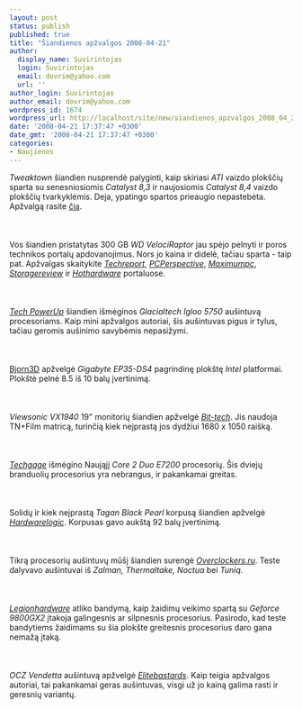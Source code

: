 ```yaml
---
layout: post
status: publish
published: true
title: "Šiandienos apžvalgos 2008-04-21"
author:
  display_name: Suvirintojas
  login: Suvirintojas
  email: dovrim@yahoo.com
  url: ''
author_login: Suvirintojas
author_email: dovrim@yahoo.com
wordpress_id: 1674
wordpress_url: http://localhost/site/new/siandienos_apzvalgos_2008_04_21/
date: '2008-04-21 17:37:47 +0300'
date_gmt: '2008-04-21 17:37:47 +0300'
categories:
- Naujienos
---
```

<p><i>Tweaktown</i> šiandien nusprendė palyginti, kaip skiriasi <i>ATI</i> vaizdo plokščių sparta su senesniosiomis <i>Catalyst 8,3</i> ir naujosiomis <i>Catalyst 8,4</i> vaizdo plokščių tvarkyklėmis. Deja, ypatingo spartos prieaugio nepastebėta. Apžvalgą rasite <a class="ns" href="http://www.tweaktown.com/articles/1395/ati_catalyst_8_4_analysis_xp_vista/index.html">čia</a>.<br />
<br><br />
<br>Vos šiandien pristatytas 300 GB <i>WD VelociRaptor</i> jau spėjo pelnyti ir poros technikos portalų apdovanojimus. Nors jo kaina ir didelė, tačiau sparta - taip pat. Apžvalgas skaitykite <a class="ns" href="http://www.techreport.com/articles.x/14583"><i>Techreport</i></a>, <a class="ns" href="http://www.pcper.com/article.php?aid=548"><i>PCPerspective</i></a>, <a class="ns" href="http://www.maximumpc.com/article/the_new_fastest_hard_drive_ever"><i>Maximumpc</i></a>, <a class="ns" href="http://www.storagereview.com/WD3000BLFS.sr"><i>Storagereview</i></a> ir <a class="ns" href="http://www.hothardware.com/Articles/Western_Digital_Velociraptor_300GB/"><i>Hothardware</i></a> portaluose.<br />
<br><br />
<br><a class="ns" href="http://www.techpowerup.com/reviews/Glacialtech/Igloo_5750/"><i>Tech PowerUp</i></a> šiandien išmėginos <i>Glacialtech Igloo 5750</i> aušintuvą procesoriams. Kaip mini apžvalgos autoriai, šis aušintuvas pigus ir tylus, tačiau geromis aušinimo savybėmis nepasižymi.<br />
<br><br />
<br><a class="ns" href="http://www.bjorn3d.com/read.php?cID=1255">Bjorn3D</a> apžvelgė <i>Gigabyte EP35-DS4</i> pagrindinę plokštę <i>Intel</i> platformai. Plokštė pelnė 8.5 iš 10 balų įvertinimą.<br />
<br><br />
<br><i>Viewsonic VX1940</i> 19&quot; monitorių šiandien apžvelgė <a class="ns" href="http://www.bit-tech.net/hardware/2008/04/21/viewsonic_vx1940w_19in_widescreen_lcd/1"><i>Bit-tech</i></a>. Jis naudoja TN+Film matricą, turinčią kiek neįprastą jos dydžiui 1680 x 1050 raišką.<br />
<br><br />
<br><a class="ns" href="http://techgage.com/article/intel_core_2_duo_e7200_-_the_new_budget_superstar/"><i>Techgage</i></a> išmėgino Naująjį <i>Core 2 Duo E7200</i> procesorių. Šis dviejų branduolių procesorius yra nebrangus, ir pakankamai greitas.<br />
<br><br />
<br>Solidų ir kiek neįprastą <i>Tagan Black Pearl</i> korpusą šiandien apžvelgė <a class="ns" href="http://hardwarelogic.com/news/135/ARTICLE/3316/2008-04-21.html"><i>Hardwarelogic</i></a>. Korpusas gavo aukštą 92 balų įvertinimą.<br />
<br><br />
<br>Tikrą procesorių aušintuvų mūšį šiandien surengė <a class="ns" href="http://www.overclockers.ru/lab/28915.shtml"><i>Overclockers.ru</i></a>. Teste dalyvavo aušintuvai iš <i>Zalman, Thermaltake, Noctua</i> bei <i>Tuniq</i>.<br />
<br><br />
<br><a class="ns" href="http://www.legionhardware.com/document.php?id=737"><i>Legionhardware</i></a> atliko bandymą, kaip žaidimų veikimo spartą su <i>Geforce 9800GX2</i> įtakoja galingesnis ar silpnesnis procesorius. Pasirodo, kad teste bandytiems žaidimams su šia plokšte greitesnis procesorius daro gana nemažą įtaką.<br />
<br><br />
<br><i>OCZ Vendetta</i> aušintuvą apžvelgė <a class="ns" href="http://www.elitebastards.com/cms/index.php?option=com_content&amp;task=view&amp;id=562&amp;Itemid=27&amp;limit=1&amp;limitstart=1"><i>Elitebastards</i></a>. Kaip teigia apžvalgos autoriai, tai pakankamai geras aušintuvas, visgi už jo kainą galima rasti ir geresnių variantų.</p>
